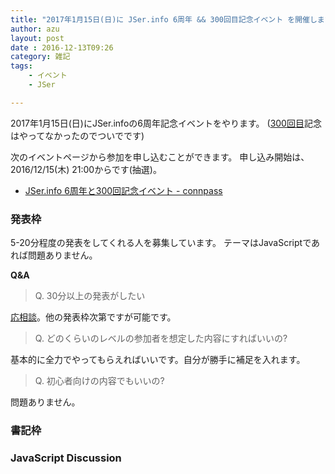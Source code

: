```yaml
---
title: "2017年1月15日(日)に JSer.info 6周年 && 300回目記念イベント を開催します"
author: azu
layout: post
date : 2016-12-13T09:26
category: 雑記
tags:
    - イベント
    - JSer

---
```



2017年1月15日(日)にJSer.infoの6周年記念イベントをやります。
([300回目](https://jser.info/2016/10/10/300posts/ "300回目")記念はやってなかったのでついでです)

次のイベントページから参加を申し込むことができます。
申し込み開始は、2016/12/15(木) 21:00からです(抽選)。

- [JSer.info 6周年と300回記念イベント - connpass](https://jser.connpass.com/event/46997/ "JSer.info 6周年と300回記念イベント - connpass")


### 発表枠

5-20分程度の発表をしてくれる人を募集しています。
テーマはJavaScriptであれば問題ありません。

**Q&A**

> Q. 30分以上の発表がしたい

[応相談](https://github.com/jser/jser.info/issues/89)。他の発表枠次第ですが可能です。

> Q. どのくらいのレベルの参加者を想定した内容にすればいいの?

基本的に全力でやってもらえればいいです。自分が勝手に補足を入れます。

> Q. 初心者向けの内容でもいいの?

問題ありません。

### 書記枠

### JavaScript Discussion
